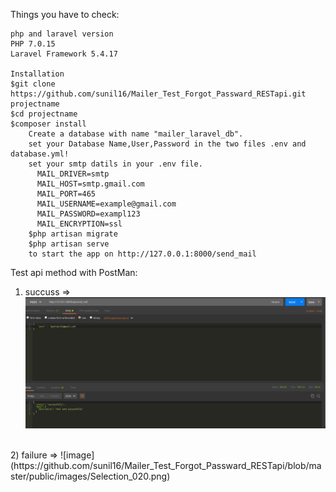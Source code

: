 
Things you have to check:

    php and laravel version
    PHP 7.0.15
    Laravel Framework 5.4.17

    Installation
    $git clone https://github.com/sunil16/Mailer_Test_Forgot_Passward_RESTapi.git projectname
    $cd projectname
    $composer install
        Create a database with name "mailer_laravel_db".
        set your Database Name,User,Password in the two files .env and database.yml!
        set your smtp datils in your .env file.
          MAIL_DRIVER=smtp
          MAIL_HOST=smtp.gmail.com
          MAIL_PORT=465
          MAIL_USERNAME=example@gmail.com
          MAIL_PASSWORD=exampl123
          MAIL_ENCRYPTION=ssl
        $php artisan migrate
        $php artisan serve
        to start the app on http://127.0.0.1:8000/send_mail

Test api method with PostMan:

1) succuss =>
![myimage-alt-tag](https://github.com/sunil16/Mailer_Test_Forgot_Passward_RESTapi/blob/master/public/images/Selection_019.png)
<br>
2) failure =>
![image](https://github.com/sunil16/Mailer_Test_Forgot_Passward_RESTapi/blob/master/public/images/Selection_020.png)
